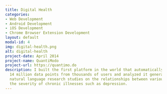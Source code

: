 ```yaml
---
title: Digital Health
categories:
- Web Development
- Android Development
- iOS Development
- Chrome Browser Extension Development
layout: default
modal-id: 4
img: digital-health.png
alt: digital-health
project-date: April 2014
project-name: QuantiModo
project-url: https://quantimo.do
description: I built the first platform in the world that automatically aggregated
  14 million data points from thousands of users and analyzed it generating 90,000
  natural language research studies on the relationships between various factors and
  the severity of chronic illnesses such as depression.
---
```


